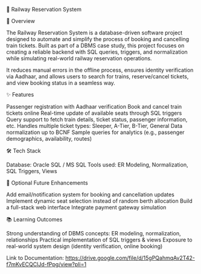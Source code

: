 🚆 Railway Reservation System

📌 Overview

The Railway Reservation System is a database-driven software project designed to automate and simplify the process of booking and cancelling train tickets. Built as part of a DBMS case study, this project focuses on creating a reliable backend with SQL queries, triggers, and normalization while simulating real-world railway reservation operations.

It reduces manual errors in the offline process, ensures identity verification via Aadhaar, and allows users to search for trains, reserve/cancel tickets, and view booking status in a seamless way.

✨ Features

Passenger registration with Aadhaar verification
Book and cancel train tickets online
Real-time update of available seats through SQL triggers
Query support to fetch train details, ticket status, passenger information, etc.
Handles multiple ticket types: Sleeper, A-Tier, B-Tier, General
Data normalization up to BCNF
Sample queries for analytics (e.g., passenger demographics, availability, routes)

🛠️ Tech Stack

Database: Oracle SQL / MS SQL
Tools used: ER Modeling, Normalization, SQL Triggers, Views

🚀 Optional Future Enhancements

Add email/notification system for booking and cancellation updates
Implement dynamic seat selection instead of random berth allocation
Build a full-stack web interface
Integrate payment gateway simulation

📚 Learning Outcomes

Strong understanding of DBMS concepts: ER modeling, normalization, relationships
Practical implementation of SQL triggers & views
Exposure to real-world system design (identity verification, online booking)

Link to Documentation: https://drive.google.com/file/d/15gPQahmqAv2T42-f7mKvECQClJd-fPpg/view?pli=1
